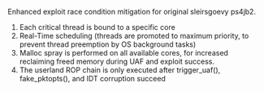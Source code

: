 Enhanced exploit race condition mitigation for original sleirsgoevy ps4jb2.

1) Each critical thread is bound to a specific core 
2) Real-Time scheduling (threads are promoted to maximum priority, to prevent thread preemption by OS background tasks)
3) Malloc spray is performed on all available cores, for increased reclaiming freed memory during UAF and exploit success.
4) The userland ROP chain is only executed after trigger_uaf(), fake_pktopts(), and IDT corruption succeed
